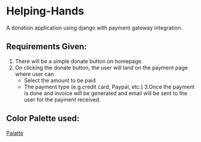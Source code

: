 # Helping-Hands

A donation application using django with payment gateway integration.

## Requirements Given:

1. There will be a simple donate button on homepage. 
2. On clicking the donate button, the user will land on the payment page where user can 
    - Select the amount to be paid 
    - The payment type (e.g.credit card, Paypal, etc.)
3.Once the payment is done and invoice will be generated and
email will be sent to the user for the payment received. 

## Color Palette used:
[Palatte](https://colorhunt.co/palette/196018)
